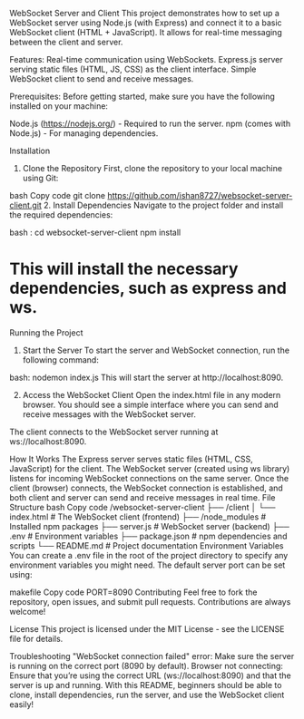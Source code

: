 WebSocket Server and Client
This project demonstrates how to set up a WebSocket server using Node.js (with Express) and connect it to a basic WebSocket client (HTML + JavaScript). It allows for real-time messaging between the client and server.

Features:
Real-time communication using WebSockets.
Express.js server serving static files (HTML, JS, CSS) as the client interface.
Simple WebSocket client to send and receive messages.

Prerequisites:
Before getting started, make sure you have the following installed on your machine:

Node.js (https://nodejs.org/) - Required to run the server.
npm (comes with Node.js) - For managing dependencies.

Installation

1. Clone the Repository
First, clone the repository to your local machine using Git:

bash
Copy code
git clone https://github.com/ishan8727/websocket-server-client.git
2. Install Dependencies
Navigate to the project folder and install the required dependencies:

bash :
cd websocket-server-client
npm install
# This will install the necessary dependencies, such as express and ws.

Running the Project
1. Start the Server 
To start the server and WebSocket connection, run the following command:

bash:
nodemon index.js
This will start the server at http://localhost:8090.

2. Access the WebSocket Client
Open the index.html file in any modern browser. You should see a simple interface where you can send and receive messages with the WebSocket server.

The client connects to the WebSocket server running at ws://localhost:8090.

How It Works
The Express server serves static files (HTML, CSS, JavaScript) for the client.
The WebSocket server (created using ws library) listens for incoming WebSocket connections on the same server.
Once the client (browser) connects, the WebSocket connection is established, and both client and server can send and receive messages in real time.
File Structure
bash
Copy code
/websocket-server-client
├── /client
│   └── index.html         # The WebSocket client (frontend)
├── /node_modules          # Installed npm packages
├── server.js              # WebSocket server (backend)
├── .env                   # Environment variables
├── package.json           # npm dependencies and scripts
└── README.md              # Project documentation
Environment Variables
You can create a .env file in the root of the project directory to specify any environment variables you might need. The default server port can be set using:

makefile
Copy code
PORT=8090
Contributing
Feel free to fork the repository, open issues, and submit pull requests. Contributions are always welcome!

License
This project is licensed under the MIT License - see the LICENSE file for details.

Troubleshooting
"WebSocket connection failed" error: Make sure the server is running on the correct port (8090 by default).
Browser not connecting: Ensure that you’re using the correct URL (ws://localhost:8090) and that the server is up and running.
With this README, beginners should be able to clone, install dependencies, run the server, and use the WebSocket client easily!
